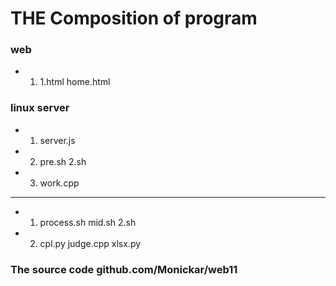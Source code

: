 # THE Composition of program
### web
- 1. 1.html home.html
### linux server
- 1. server.js
- 2. pre.sh 2.sh
- 3. work.cpp
-----------------
- 1. process.sh mid.sh 2.sh
- 2. cpl.py judge.cpp xlsx.py

### The source code github.com/Monickar/web11
